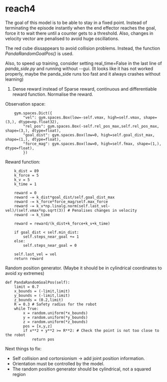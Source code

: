 # reach4

The goal of this model is to be able to stay in a fixed point. Instead of terminating the episode instantly when the end effector reaches the goal, force it to wait there until a counter gets to a threshold. Also, changes in velocity vector are penalised to avoid huge oscillations.

The red cube dissappears to avoid collision problems. Instead, the function *PandaRandomGoalPos()* is used.

Also, to speed up training, consider setting real_time=False in the last line of *panda_side.py* and running without --gui. (It looks like it has not worked properly, maybe the panda_side runs too fast and it always crashes without learning)

1. Dense reward instead of Sparse reward, continuous and differentiable reward function. Normalise the reward.

Observation space:

        gym.spaces.Dict({
            "vel": gym.spaces.Box(low=-self.vmax, high=self.vmax, shape=(3,), dtype=np.float32), 
            "rel_pos": gym.spaces.Box(-self.rel_pos_max,self.rel_pos_max, shape=(3,), dtype=float),
            "goal_dist": gym.spaces.Box(low=0, high=self.goal_dist_max, shape=(1,), dtype=float),
            "force_mag": gym.spaces.Box(low=0, high=self.fmax, shape=(1,), dtype=float),
            })

Reward function:

        k_dist = 89
        k_force = 5
        k_v = 5
        k_time = 1

        reward = 0
        reward -= k_dist*goal_dist/self.goal_dist_max
        reward -= k_force*force_mag/self.max_force
        reward -= k_v*np.linalg.norm(self.last_vel-vel)/(self.vmax*np.sqrt(3)) # Penalises changes in velocity
        reward -= k_time

        reward = reward/(k_dist+k_force+k_v+k_time)
        
        if goal_dist < self.min_dist:
            self.steps_near_goal += 1
        else:
            self.steps_near_goal = 0

        self.last_vel = vel
        return reward

Random position generator. (Maybe it should be in cylindrical coordinates to avoid xy extremes)

    def PandaRandomGoalPos(self):
        limit = 0.7
        x_bounds = (-limit,limit)
        y_bounds = (-limit,limit)
        z_bounds = (0.2,limit)
        R = 0.3 # Safety radius for the robot
        while True:
            x = random.uniform(*x_bounds)
            y = random.uniform(*y_bounds)
            z = random.uniform(*z_bounds)
            pos = [x,y,z]
            if x**2 + y**2 >= R**2: # Check the point is not too close to the robot
                return pos

Next things to fix:
* Self collision and cortorsionism -> add joint position information.
* Orientation must be controlled by the model.
* The random position generator should be cylindrical, not a squared region